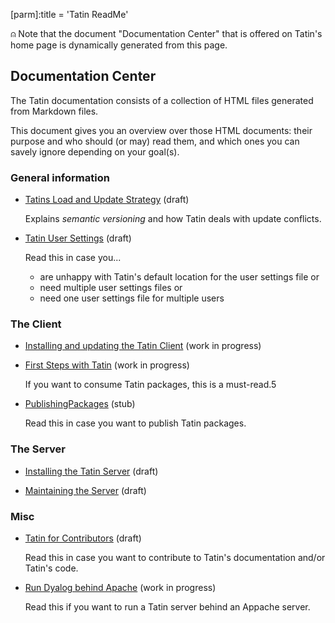 [parm]:title             = 'Tatin ReadMe'

⍝ Note that the document "Documentation Center" that is offered on Tatin's home page is dynamically generated from this page.

## Documentation Center

The Tatin documentation consists of a collection of HTML files generated from Markdown files.

This document gives you an overview over those HTML documents: their purpose and who should (or may) read them, and which ones you can savely ignore depending on your goal(s).


### General information

* [Tatins Load and Update Strategy](./TatinsLoadAndUpdateStrategy.html "TatinsLoadAndUpdateStrategy.html") (draft)

  Explains _semantic versioning_ and how Tatin deals with update conflicts.

* [Tatin User Settings](./TatinUserSettings.html "TatinUserSettings.html") (draft)

  Read this in case you...
  
  * are unhappy with Tatin's default location for the user settings file or
  * need multiple user settings files or
  * need one user settings file for multiple users

### The Client

* [Installing and updating the Tatin Client](./InstallingAndUpdatingTheTatinClient.html "InstallingAndUpdatingTheTatinClient.html") (work in progress)

* [First Steps with Tatin](./FirstStepsWithTatin.html "FirstStepsWithTatin.html") (work in progress)

  If you want to consume Tatin packages, this is a must-read.5

* [PublishingPackages](./PublishingPackages.html "PublishingPackages.html") (stub)

  Read this in case you want to publish Tatin packages.


### The Server

* [Installing the Tatin Server](./InstallingTheTatinServer.html "InstallingTheTatinServer.html") (draft)

* [Maintaining the Server](./ServerMaintenance.html "ServerMaintenance.html") (draft)


### Misc

* [Tatin for Contributors](./TatinForContributors.html "TatinForContributors.html") (draft)

  Read this in case you want to contribute to Tatin's documentation and/or Tatin's code.

* [Run Dyalog behind Apache](./RunDyalogBehindApache.html "RunDyalogBehindApache.html") (work in progress)

  Read this if you want to run a Tatin server behind an Appache server.